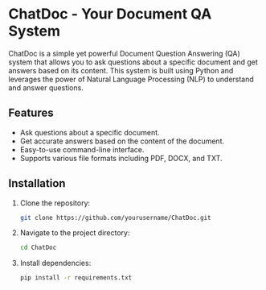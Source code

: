 # ChatDoc - Your Document QA System

ChatDoc is a simple yet powerful Document Question Answering (QA) system that allows you to ask questions about a specific document and get answers based on its content. This system is built using Python and leverages the power of Natural Language Processing (NLP) to understand and answer questions.

## Features

- Ask questions about a specific document.
- Get accurate answers based on the content of the document.
- Easy-to-use command-line interface.
- Supports various file formats including PDF, DOCX, and TXT.

## Installation

1. Clone the repository:

   ```bash
   git clone https://github.com/yourusername/ChatDoc.git

2. Navigate to the project directory:
    
    ```bash
    cd ChatDoc

3. Install dependencies:

    ```bash
    pip install -r requirements.txt